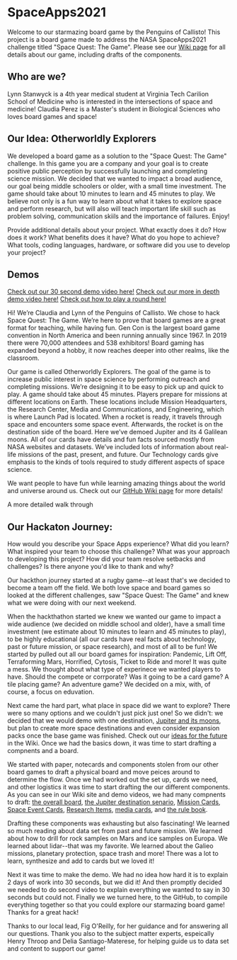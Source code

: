 # SpaceApps2021
Welcome to our starmazing board game by the Penguins of Callisto! This project is a board game made to address the NASA SpaceApps2021 challenge titled "Space Quest: The Game". Please see our [Wiki page](https://github.com/lkstanwyck/SpaceApps2021/wiki) for all details about our game, including drafts of the components.

## Who are we?

Lynn Stanwyck is a 4th year medical student at Virginia Tech Carilion School of Medicine who is interested in the intersections of space and medicine!
Claudia Perez is a Master's student in Biological Sciences who loves board games and space!


## Our Idea: Otherworldly Explorers
We developed a board game as a solution to the "Space Quest: The Game" challenge. In this game you are a company and your goal is to create positive public perception by successfully launching and completing science mission. We decided that we wanted to impact a broad audience, our goal being middle schoolers or older, with a small time investment. The game should take about 10 minutes to learn and 45 minutes to play. We believe not only is a fun way to learn about what it takes to explore space and perform research, but will also will teach important life skill such as problem solving, communication skiils and the importance of failures. Enjoy!

Provide additional details about your project. What exactly does it do? How does it work? What benefits does it have? What do you hope to achieve? What tools, coding languages, hardware, or software did you use to develop your project?


## Demos

[Check out our 30 second demo video here!](https://youtu.be/OQqrTKpcdfU)
[Check out our more in depth demo video here!](https://youtu.be/OQqrTKpcdfU)
[Check out how to play a round here!](https://youtu.be/OQqrTKpcdfU)

Hi! We’re Claudia and Lynn of the Penguins of Callisto. We chose to hack Space Quest: The Game. We’re here to prove that board games are a great format for teaching, while having fun. Gen Con is the largest board game convention in North America and been running annually since 1967. In 2019 there were 70,000 attendees and 538 exhibitors! Board gaming has expanded beyond a hobby, it now reaches deeper into other realms, like the classroom.

Our game is called Otherworldly Explorers. The goal of the game is to increase public interest in space science by performing outreach and completing missions. We’re designing it to be easy to pick up and quick to play. A game should take about 45 minutes. Players prepare for missions at different locations on Earth. These locations include Mission Headquarters, the Research Center, Media and Communications, and Engineering, which is where Launch Pad is located. When a rocket is ready, it travels through space and encounters some space event. Afterwards, the rocket is on the destination side of the board. Here we’ve demoed Jupiter and its 4 Galilean moons. All of our cards have details and fun facts sourced mostly from NASA websites and datasets. We’ve included lots of information about real-life missions of the past, present, and future. Our Technology cards give emphasis to the kinds of tools required to study different aspects of space science. 

We want people to have fun while learning amazing things about the world and universe around us. Check out our [GitHub Wiki page](https://github.com/lkstanwyck/SpaceApps2021/wiki) for more details!


A more detailed walk through



## Our Hackaton Journey:

How would you describe your Space Apps experience? What did you learn? What inspired your team to choose this challenge? What was your approach to developing this project? How did your team resolve setbacks and challenges? Is there anyone you'd like to thank and why?

Our hackthon journey started at a rugby game--at least that's we decided to become a team off the field. We both love space and board games so looked at the different challenges, saw "Space Quest: The Game" and knew what we were doing with our next weekend.

When the hackthathon started we knew we wanted our game to impact a wide audience (we decided on middle school and older), have a small time investment (we estimate about 10 minutes to learn and 45 minutes to play), to be highly educational (all our cards have real facts about technology, past or future mission, or space research), and most of all to be fun! We started by pulled out all our board games for inspiration: Pandemic, Lift Off, Terraforming Mars, Horrified, Cytosis, Ticket to Ride and more! It was quite a mess. We thought about what type of experinece we wanted players to have. Should the compete or corrporate? Was it going to be a card game? A tile placing game? An adventure game? We decided on a mix, with, of course, a focus on eduvation. 

Next came the hard part, what place in space did we want to explore? There were so many options and we couldn't just pick just one! So we didn't: we decided that we would demo with one destination, [Jupiter and its moons](https://github.com/lkstanwyck/SpaceApps2021/wiki/Destinations), but plan to create more space destinations and even consider expansion packs once the base game was finished. Check out our [ideas for the future](https://github.com/lkstanwyck/SpaceApps2021/wiki/The-Future) in the Wiki. Once we had the basics down, it was time to start drafting a compnents and a board.

We started with paper, notecards and components stolen from our other board games to draft a physical board and move peices around to determine the flow. Once we had worked out the set up, cards we need, and other logistics it was time to start drafting the our different components. As you can see in our Wiki site and demo videos, we had many compnents to draft: [the overall board](https://github.com/lkstanwyck/SpaceApps2021/wiki), [the Jupiter destination senario](https://github.com/lkstanwyck/SpaceApps2021/wiki/Destinations), [Mission Cards](https://github.com/lkstanwyck/SpaceApps2021/wiki/Missions-Cards), [Space Event Cards](https://github.com/lkstanwyck/SpaceApps2021/wiki/Space-Event-Cards), [Research Items](https://github.com/lkstanwyck/SpaceApps2021/wiki/Research-Item-Cards), [media cards](https://github.com/lkstanwyck/SpaceApps2021/wiki/Earth#media-cards), and [the rule book](https://github.com/lkstanwyck/SpaceApps2021/wiki/Rule-Book).

Drafting these components was exhausting but also fascinating! We learned so much reading about data set from past and future mission. We learned about how to drill for rock samples on Mars and ice samples on Europa. We learned about lidar--that was my favorite. We learned about the Galieo missions, planetary protection, space trash and more! There was a lot to learn, synthesize and add to cards but we loved it!

Next it was time to make the demo. We had no idea how hard it is to explain 2 days of work into 30 seconds, but we did it! And then promptly decided we needed to do second video to explain everything we wanted to say in 30 seconds but could not. Finally we we turned here, to the GitHub, to compile everything together so that you could explore our starmazing board game! Thanks for a great hack!

Thanks to our local lead, Fig O'Reilly, for her guidance and for answering all our questions. Thank you also to the subject matter experts, espeically Henry Throop and Delia Santiago-Materese, for helping guide us to data set and content to support our game!




